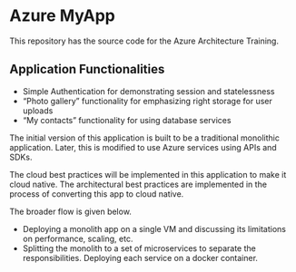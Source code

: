 # Azure MyApp

This repository has the source code for the Azure Architecture Training.

## Application Functionalities
* Simple Authentication for demonstrating session and statelessness
* “Photo gallery” functionality for emphasizing right storage for user uploads
* “My contacts” functionality for using database services

The initial version of this application is built to be a traditional monolithic application. Later, this is modified to use Azure services using APIs and SDKs.

The cloud best practices will be implemented in this application to make it cloud native. The architectural best practices are implemented in the process of converting this app to cloud native.

The broader flow is given below.
* Deploying a monolith app on a single VM and discussing its limitations on performance, scaling, etc.
* Splitting the monolith to a set of microservices to separate the responsibilities. Deploying each service on a docker container.

